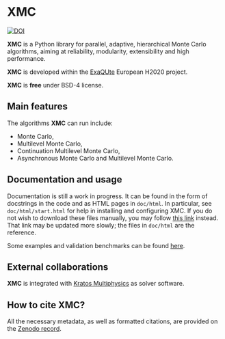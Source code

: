 [DOI-image]: https://zenodo.org/badge/DOI/10.5281/zenodo.3235832.svg

[DOI]: https://doi.org/10.5281/zenodo.3235832

# XMC

[![DOI][DOI-image]][DOI]

**XMC** is a Python library for parallel, adaptive, hierarchical Monte Carlo algorithms, aiming at reliability, modularity, extensibility and high performance.

**XMC** is developed within the [ExaQUte](http://exaqute.eu/) European H2020 project.

**XMC** is **free** under BSD-4 license.

## Main features
The algorithms **XMC** can run include:
- Monte Carlo,
- Multilevel Monte Carlo,
- Continuation Multilevel Monte Carlo,
- Asynchronous Monte Carlo and Multilevel Monte Carlo.

## Documentation and usage
Documentation is still a work in progress. 
It can be found in the form of docstrings in the code and as HTML pages in `doc/html`. 
In particular, see `doc/html/start.html` for help in installing and configuring XMC.
If you do not wish to download these files manually, you may follow [this link](https://glcdn.githack.com/RiccardoRossi/exaqute-xmc/-/raw/be43a6c4ea8144a35bbbcf6b75201af1922dc604/doc/html/index.html) instead.
That link may be updated more slowly; the files in `doc/html` are the reference.

Some examples and validation benchmarks can be found [here](https://gitlab.com/RiccardoRossi/exaqute-xmc/-/tree/development/examples/).

## External collaborations
**XMC** is integrated with [Kratos Multiphysics](https://github.com/KratosMultiphysics/Kratos) as solver software.

## How to cite XMC?
All the necessary metadata, as well as formatted citations, are provided on the [Zenodo record](http://doi.org/10.5281/zenodo.3235832).
